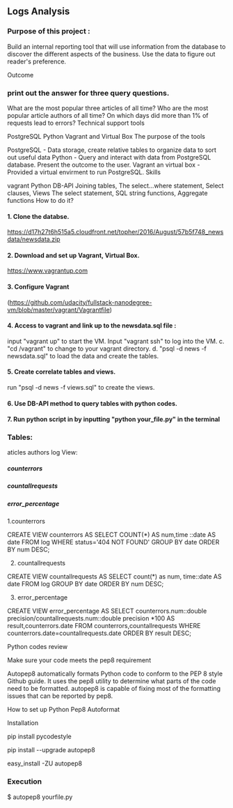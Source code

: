 
## Logs Analysis

### Purpose of this project :

Build an internal reporting tool that will use information from the database to discover the different aspects of the business. Use the data to figure out reader's preference.

Outcome

### print out the answer for three query questions.

What are the most popular three articles of all time?
Who are the most popular article authors of all time?
On which days did more than 1% of requests lead to errors?
Technical support tools

PostgreSQL
Python
Vagrant and Virtual Box
The purpose of the tools

PostgreSQL - Data storage, create relative tables to organize data to sort out useful data
Python - Query and interact with data from PostgreSQL database. Present the outcome to the user.
Vagrant an virtual box - Provided a virtual envirment to run PostgreSQL.
Skills

vagrant
Python DB-API
Joining tables, The select...where statement, Select clauses,
Views
The select statement, SQL string functions, Aggregate functions
How to do it?

#### 1. Clone the databse.

https://d17h27t6h515a5.cloudfront.net/topher/2016/August/57b5f748_newsdata/newsdata.zip

#### 2. Download and set up Vagrant, Virtual Box.

https://www.vagrantup.com

#### 3. Configure Vagrant

(https://github.com/udacity/fullstack-nanodegree-vm/blob/master/vagrant/Vagrantfile)

#### 4. Access to vagrant and link up to the newsdata.sql file :

input "vagrant up" to start the VM. 
Input "vagrant ssh" to log into the VM. c. "cd /vagrant" to change to your vagrant directory. d. "psql -d news -f newsdata.sql" to load the data and create the tables.

#### 5. Create correlate tables and views.

run "psql -d news -f views.sql" to create the views.

#### 6. Use DB-API method to query tables with python codes.

#### 7. Run python script in by inputting "python your_file.py" in the terminal


### Tables:

aticles
authors
log
View:

##### counterrors
##### countallrequests
##### error_percentage

1.counterrors

CREATE VIEW counterrors AS SELECT COUNT(*) AS num,time ::date AS date FROM log WHERE status='404 NOT FOUND' GROUP BY date ORDER BY num DESC;

2. countallrequests

CREATE VIEW countallrequests AS SELECT count(*) as num, time::date AS date FROM log GROUP BY date ORDER BY num DESC;

3. error_percentage

CREATE VIEW error_percentage AS SELECT counterrors.num::double precision/countallrequests.num::double precision *100 AS result,counterrors.date FROM counterrors,countallrequests WHERE counterrors.date=countallrequests.date ORDER BY result DESC;

Python codes review

Make sure your code meets the pep8 requirement

Autopep8 automatically formats Python code to conform to the PEP 8 style Github guide. It uses the pep8 utility to determine what parts of the code need to be formatted. autopep8 is capable of fixing most of the formatting issues that can be reported by pep8.

How to set up Python Pep8 Autoformat

Installation

pip install pycodestyle 

pip install --upgrade autopep8

easy_install -ZU autopep8

### Execution

$ autopep8 yourfile.py

